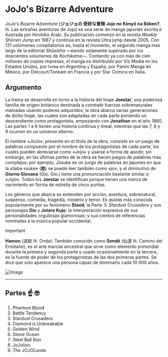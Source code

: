 # JoJo's Bizarre Adventure
JoJo's Bizarre Adventure (**ジョジョの 奇妙な冒険 Jojo no Kimyō na Bōken?**, lit. Las extrañas aventuras de Jojo) es una serie de manga japonés escrita e ilustrada por Hirohiko Araki. Su publicación comenzó en la revista _Weekly Shōnen Jump_ en 1987 y continúa en la revista Ultra jump desde 2005. Con 131 volúmenes compilatorios es, hasta el momento, el segundo manga más largo de la editorial _Shūeisha_ —siendo solamente superado por los doscientos volúmenes de _Kochikame_—. Contando ya con más de cien millones de copias impresas, el manga es distribuido por Viz Media en los Estados Unidos, por Ivrea en Argentina y España, por Panini Manga en México, por Delcourt/Tonkam en Francia y por Star Comics en Italia.


## Argumento

La trama se desarrolla en torno a la historia del linaje **Joestar**, una poderosa familia de origen británico destinada a combatir fuerzas sobrenaturales malvadas usando poderes adquiridos; la obra abarca varias generaciones de dicho linaje, las cuales son adaptadas en cada parte poniendo un descendiente como protagonista, empezando con **Jonathan** en el año 1880. Las partes 1 a 6 tienen una historia continua y lineal, mientras que las 7, 8 y 9 ocurren en un universo alterno.

El nombre «_JoJo_», presente en el título de la obra, consiste en un juego de palabras compuesto por el nombre de los protagonistas de cada parte, los cuales pueden abreviarse como «Jojo» y usarse a forma de apodo; sin embargo, en las últimas partes de la obra se hacen juegos de palabras más complejos: por ejemplo, Josuke es un juego de palabras en japonés en que la sílaba «suke» (**助**) se puede leer también como «_jo_», y el diminutivo de **Giorno Giovana** (Gio. Gio.) tiene una pronunciación bastante similar a «_Jojo_». Todos los **Joestar** se identifican porque tienen una marca de nacimiento en forma de estrella de cinco puntas.

Los géneros que abarca se extienden por acción, aventura, sobrenatural, suspenso, comedia, tragedia, misterio y terror. Es quizás más conocida popularmente por su fenómeno **Stand**; la Parte 3: _Stardust Crusaders_ y sus personajes **Dio** y **Jotaro Kujo**; la interpretación expresiva de sus personalidades orgullosas glamorosas; y sus cientos de referencias nominales a la música popular occidental.

>[!IMPORTANT]
> **Hamon** (波紋 lit. Onda): También conocido como **Sendō** (仙道 lit. Camino del Ermitaño), es el arte marcial ancestral que sirve como elemento primordial durante la primera y segunda parte y usado ocasionalmente en la tercera, es la fuente de poder de los protagonistas de las dos primeras partes. Se dice que solo aparece una persona capaz de dominarlo cada 10 000 años. 

![Image](https://github.com/MarK-sz/ConversorDec2Bin/assets/145030177/c28092f5-4deb-47cd-9152-7e82827ca864)

***
## Partes :point_up: :nerd_face:

1. Phantom Blood 
2. Battle Tendency
3. Stardust Crusaders
4. Diamond is Unbreakable
5. Golden Wind
6. Stone Ocean
7. Steel Ball Run
8. JoJolion
9. The JOJOLands

